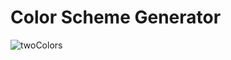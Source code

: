 # Color Scheme Generator
![twoColors](https://user-images.githubusercontent.com/124262891/218005645-80836094-7364-46bf-ac96-5f7028d6673a.jpg)
